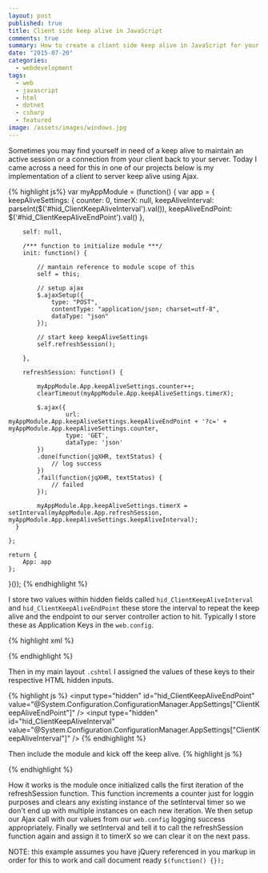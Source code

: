 ```yaml
---
layout: post
published: true
title: Client side keep alive in JavaScript
comments: true
summary: How to create a client side keep alive in JavaScript for your website
date: "2015-07-20"
categories: 
  - webdevelopment
tags: 
  - web
  - javascript
  - html
  - dotnet
  - csharp
  - featured
image: /assets/images/windows.jpg
---
```




Sometimes you may find yourself in need of a keep alive to maintain an active session or a connection from your client back to your server. Today I came across a need for this in one of our projects below is my implementation of a client to server keep alive using Ajax.

{% highlight js%}
var myAppModule = (function() {
    var app = {
        keepAliveSettings: {
            counter: 0,
            timerX: null,
            keepAliveInterval: parseInt($('#hid_ClientKeepAliveInterval').val()),
            keepAliveEndPoint: $('#hid_ClientKeepAliveEndPoint').val()
        },

        self: null,

        /*** function to initialize module ***/
        init: function() {

            // mantain reference to module scope of this
            self = this;

            // setup ajax
            $.ajaxSetup({
                type: "POST",
                contentType: "application/json; charset=utf-8",
                dataType: "json"
            });
            
            // start keep keepAliveSettings
            self.refreshSession();
            
        },

        refreshSession: function() {

            myAppModule.App.keepAliveSettings.counter++;
            clearTimeout(myAppModule.App.keepAliveSettings.timerX);
    
            $.ajax({
                    url: myAppModule.App.keepAliveSettings.keepAliveEndPoint + '?c=' + myAppModule.App.keepAliveSettings.counter,
                    type: 'GET',
                    dataType: 'json'
            })
            .done(function(jqXHR, textStatus) {
                // log success
            })
            .fail(function(jqXHR, textStatus) {
                // failed
            });

            myAppModule.App.keepAliveSettings.timerX = setInterval(myAppModule.App.refreshSession, myAppModule.App.keepAliveSettings.keepAliveInterval);
      }

    };

    return {
        App: app
    };

}());
{% endhighlight %}

I store two values within hidden fields called `hid_ClientKeepAliveInterval` and `hid_ClientKeepAliveEndPoint` these store the interval to repeat the keep alive and the endpoint to our server controller action to hit. Typically I store these as Application Keys in the `web.config`.

{% highlight xml %}
<!-- Client side keep alive -->
<add key="ClientKeepAliveEndPoint" value="http://localhost:3000/KeepAlive/ClientKeepAlive/"/>
<add key="ClientKeepAliveInterval" value="30000"/> <!-- milleseconds, 30 seconds -->
{% endhighlight %}

Then in my main layout `.cshtml` I assigned the values of these keys to their respective HTML hidden inputs.

{% highlight js %}
<input type="hidden" id="hid_ClientKeepAliveEndPoint" value="@System.Configuration.ConfigurationManager.AppSettings["ClientKeepAliveEndPoint"]" />
<input type="hidden" id="hid_ClientKeepAliveInterval" value="@System.Configuration.ConfigurationManager.AppSettings["ClientKeepAliveInterval"]" />
{% endhighlight %}

Then include the module and kick off the keep alive.
{% highlight js %}
<script>
    $(function() {
      
        var myApp = myAppModule;
        
        myApp.init();
      
    });
</script>
{% endhighlight %}

How it works is the module once initialized calls the first iteration of the refreshSession function.
This function increments a counter just for loggin purposes and clears any existing instance of the setInterval
timer so we don't end up with multiple instances on each new iteration.  We then setup our Ajax call with our
values from our `web.config` logging success appropriately. Finally we setInterval and tell it to call the
refreshSession function again and assign it to timerX so we can clear it on the next pass.

NOTE: this example assumes you have jQuery referenced in you markup in order for this to work and call
      document ready `$(function() {});`